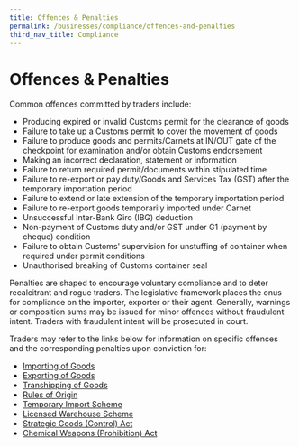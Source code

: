 ```yaml
---
title: Offences & Penalties
permalink: /businesses/compliance/offences-and-penalties
third_nav_title: Compliance
---
```


# Offences & Penalties

Common offences committed by traders include:

-   Producing expired or invalid Customs permit for the clearance of goods
-   Failure to take up a Customs permit to cover the movement of goods
-   Failure to produce goods and permits/Carnets at IN/OUT gate of the checkpoint for examination and/or obtain Customs endorsement
-   Making an incorrect declaration, statement or information
-   Failure to return required permit/documents within stipulated time
-   Failure to re-export or pay duty/Goods and Services Tax (GST) after the temporary importation period
-   Failure to extend or late extension of the temporary importation period
-   Failure to re-export goods temporarily imported under Carnet
-   Unsuccessful Inter-Bank Giro (IBG) deduction
-   Non-payment of Customs duty and/or GST under G1 (payment by cheque) condition
-   Failure to obtain Customs' supervision for unstuffing of container when required under permit conditions
-   Unauthorised breaking of Customs container seal

Penalties are shaped to encourage voluntary compliance and to deter recalcitrant and rogue traders. The legislative framework places the onus for compliance on the importer, exporter or their agent. Generally, warnings or composition sums may be issued for minor offences without fraudulent intent. Traders with fraudulent intent will be prosecuted in court.

Traders may refer to the links below for information on specific offences and the corresponding penalties upon conviction for:

-   [Importing of Goods](/businesses/importing-goods/import-procedures/)
-   [Exporting of Goods](/businesses/exporting-goods/export-procedures)
-   [Transhipping of Goods](/businesses/transhipping-goods/transhipment-procedures)
-   [Rules of Origin](/businesses/certificates-of-origin/overview)
-   [Temporary Import Scheme](/businesses/importing-goods/temporary-import-scheme)
-   [Licensed Warehouse Scheme](/businesses/customs-schemes-licences-framework/licensed-warehouse-scheme)
-   [Strategic Goods (Control) Act](/businesses/strategic-goods-control-1/overview/enforcementt)
-   [Chemical Weapons (Prohibition) Act](/businesses/chemical-weapons-convention/offences)
